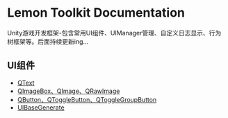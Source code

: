 # Lemon Toolkit Documentation
Unity游戏开发框架-包含常用UI组件、UIManager管理、自定义日志显示、行为树框架等。后面持续更新ing...

## UI组件

* [QText](./QText/QText.md)
* [QImageBox、QImage、QRawImage](./QImage&QRawImage/QImage&QRawImage.md)
* [QButton、QToggleButton、QToggleGroupButton](./QButton&QToggleButton&QToggleButtonGroup/QButton&QToggleButton&QToggleButtonGroup.md)
* [UIBaseGenerate](./UIBaseGenerate/UIBaseGenerate.md)


